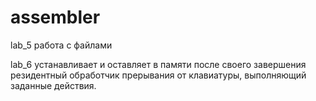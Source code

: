 # assembler
lab_5 работа с файлами

lab_6 устанавливает и оставляет в памяти после своего завершения резидентный обработчик прерывания от клавиатуры, выполняющий заданные действия.
